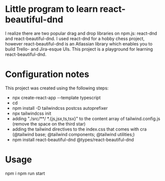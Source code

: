 # Little program to learn react-beautiful-dnd
I realize there are two popular drag and drop libraries on npm.js: react-dnd and react-beautiful-dnd. I used react-dnd for a hobby chess project, however react-beautiful-dnd is an Atlassian library which enables you to build Trello- and Jira-esque UIs. This project is a playground for learning react-beautiful-dnd. 

# Configuration notes

This project was created using the following steps:
- npx create-react-app <name> --template typescript
- cd <name>
- npm install -D tailwindcss postcss autoprefixer 
- npx tailwindcss init
- adding "./src/**/ *.{js,jsx,ts,tsx}" to the content array of tailwind.config.js (remove the space on the third star)
- adding the tailwind directives to the index.css that comes with cra (@tailwind base; @tailwind components; @tailwind utilities;)
- npm install react-beautiful-dnd @types/react-beautiful-dnd

# Usage
npm i
npm run start
